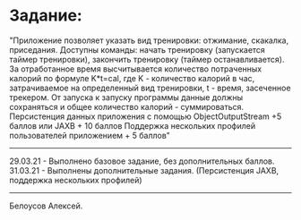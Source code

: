 # Задание: 
"Приложение позволяет указать вид тренировки: отжимание, скакалка, приседания.
Доступны команды: начать тренировку (запускается таймер тренировки), закончить тренировку (таймер останавливается).
За отработанное время высчитывается количество потраченных калорий по формуле K*t=cal, 
где K - количество калорий в час, затрачиваемое на определенный вид тренировки, t - время, засеченное трекером.
От запуска к запуску программы данные должны сохраняться и общее количество калорий - суммироваться.
Персистенция данных приложения с помощью ObjectOutputStream +5 баллов или JAXB + 10 баллов
Поддержка нескольких профилей пользователей приложением + 5 баллов"
____
29.03.21 - Выполнено базовое задание, без дополнительных баллов.
31.03.21 - Выполнены дополнительные задания. (Персистенция JAXB, поддержка нескольких профилей)
____
Белоусов Алексей.
